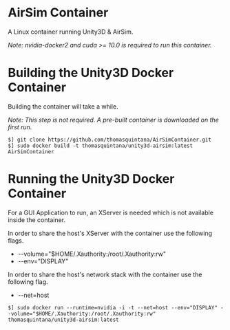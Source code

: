 AirSim Container
================

A Linux container running Unity3D & AirSim.

*Note: nvidia-docker2 and cuda >= 10.0 is required to run this container.*

# Building the Unity3D Docker Container

Building the container will take a while.

*Note: This step is not required. A pre-built container is downloaded on the first run.*

```
$] git clone https://github.com/thomasquintana/AirSimContainer.git
$] sudo docker build -t thomasquintana/unity3d-airsim:latest AirSimContainer
```

# Running the Unity3D Docker Container

For a GUI Application to run, an XServer is needed which is not available inside the container.

In order to share the host's XServer with the container use the following flags.

 - --volume="$HOME/.Xauthority:/root/.Xauthority:rw"
 - --env="DISPLAY"

In order to share the host's network stack with the container use the following flag.
 - --net=host

```
$] sudo docker run --runtime=nvidia -i -t --net=host --env="DISPLAY" --volume="$HOME/.Xauthority:/root/.Xauthority:rw" thomasquintana/unity3d-airsim:latest
```
